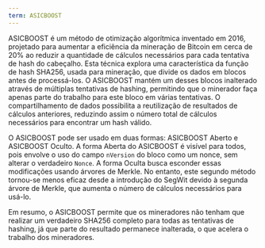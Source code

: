 ```yaml
---
term: ASICBOOST
---
```


ASICBOOST é um método de otimização algorítmica inventado em 2016, projetado para aumentar a eficiência da mineração de Bitcoin em cerca de 20% ao reduzir a quantidade de cálculos necessários para cada tentativa de hash do cabeçalho. Esta técnica explora uma característica da função de hash SHA256, usada para mineração, que divide os dados em blocos antes de processá-los. O ASICBOOST mantém um desses blocos inalterado através de múltiplas tentativas de hashing, permitindo que o minerador faça apenas parte do trabalho para este bloco em várias tentativas. O compartilhamento de dados possibilita a reutilização de resultados de cálculos anteriores, reduzindo assim o número total de cálculos necessários para encontrar um hash válido.

O ASICBOOST pode ser usado em duas formas: ASICBOOST Aberto e ASICBOOST Oculto. A forma Aberta do ASICBOOST é visível para todos, pois envolve o uso do campo `nVersion` do bloco como um nonce, sem alterar o verdadeiro `Nonce`. A forma Oculta busca esconder essas modificações usando árvores de Merkle. No entanto, este segundo método tornou-se menos eficaz desde a introdução do SegWit devido à segunda árvore de Merkle, que aumenta o número de cálculos necessários para usá-lo.

Em resumo, o ASICBOOST permite que os mineradores não tenham que realizar um verdadeiro SHA256 completo para todas as tentativas de hashing, já que parte do resultado permanece inalterada, o que acelera o trabalho dos mineradores.